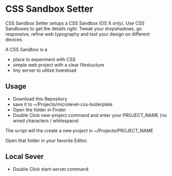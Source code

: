 # CSS Sandbox Setter

CSS Sandbox Setter setups a CSS Sandbox (OS X only).
Use CSS Sandboxes to get the details right. Tweak your dropshadows, go
responsive, refine web typography and test your design on different devices.

A CSS Sandbox is a
- place to experiment with CSS
- simple web project with a clear filestucture
- tiny server to utilize livereload

## Usage
- Download this Repository
- save it to ~/Projects/microlevel-css-boilerplate
- Open the folder in Finder
- Double Click new-project.command and enter your PROJECT_NAME (no wired characters / whitespace)

The script will the create a new project in ~/Projects/PROJECT_NAME

Open that folder in your favorite Editor.

## Local Sever
- Double Click start-server.command
